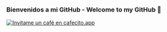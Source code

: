 ### Bienvenidos a mi GitHub - Welcome to my GitHub 👋

[![Invitame un café en cafecito.app](https://cdn.cafecito.app/imgs/buttons/button_1.svg)](https://cafecito.app/natihernandez)




<!--
**NatiHernandez/NatiHernandez** is a ✨ _special_ ✨ repository because its `README.md` (this file) appears on your GitHub profile.

Here are some ideas to get you started:

- 🔭 I’m currently working on ...
- 🌱 I’m currently learning ...
- 👯 I’m looking to collaborate on ...
- 🤔 I’m looking for help with ...
- 💬 Ask me about ...
- 📫 How to reach me: ...
- 😄 Pronouns: ...
- ⚡ Fun fact: ...
-->
